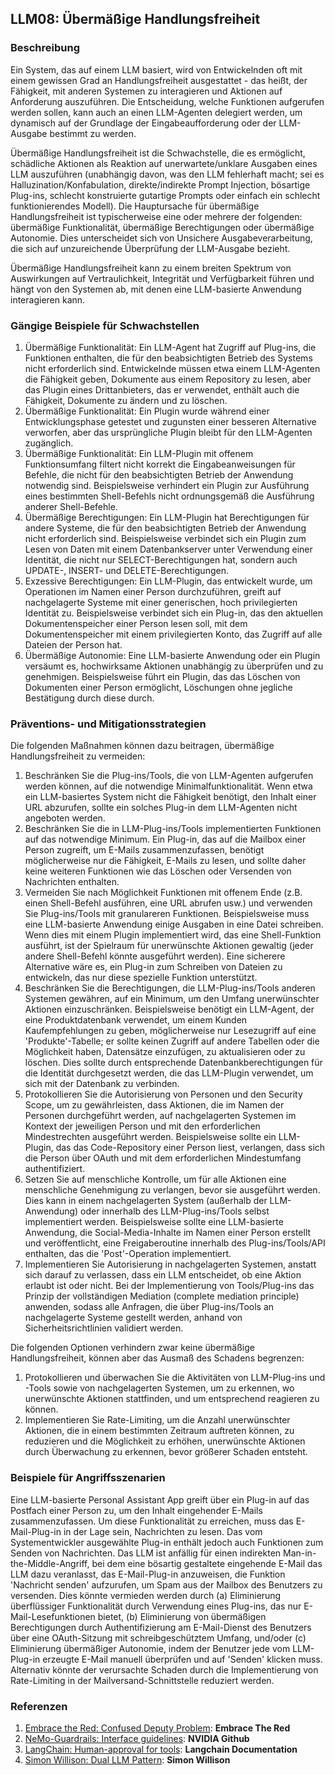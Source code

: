 ## LLM08: Übermäßige Handlungsfreiheit

### Beschreibung

Ein System, das auf einem LLM basiert, wird von Entwickelnden oft mit einem gewissen Grad an Handlungsfreiheit ausgestattet - das heißt, der Fähigkeit, mit anderen Systemen zu interagieren und Aktionen auf Anforderung auszuführen. Die Entscheidung, welche Funktionen aufgerufen werden sollen, kann auch an einen LLM-Agenten delegiert werden, um dynamisch auf der Grundlage der Eingabeaufforderung oder der LLM-Ausgabe bestimmt zu werden.

Übermäßige Handlungsfreiheit ist die Schwachstelle, die es ermöglicht, schädliche Aktionen als Reaktion auf unerwartete/unklare Ausgaben eines LLM auszuführen (unabhängig davon, was den LLM fehlerhaft macht; sei es Halluzination/Konfabulation, direkte/indirekte Prompt Injection, bösartige Plug-ins, schlecht konstruierte gutartige Prompts oder einfach ein schlecht funktionierendes Modell). Die Hauptursache für übermäßige Handlungsfreiheit ist typischerweise eine oder mehrere der folgenden: übermäßige Funktionalität, übermäßige Berechtigungen oder übermäßige Autonomie. Dies unterscheidet sich von Unsichere Ausgabeverarbeitung, die sich auf unzureichende Überprüfung der LLM-Ausgabe bezieht.

Übermäßige Handlungsfreiheit kann zu einem breiten Spektrum von Auswirkungen auf Vertraulichkeit, Integrität und Verfügbarkeit führen und hängt von den Systemen ab, mit denen eine LLM-basierte Anwendung interagieren kann.

### Gängige Beispiele für Schwachstellen

1. Übermäßige Funktionalität: Ein LLM-Agent hat Zugriff auf Plug-ins, die Funktionen enthalten, die für den beabsichtigten Betrieb des Systems nicht erforderlich sind. Entwickelnde müssen etwa einem LLM-Agenten die Fähigkeit geben, Dokumente aus einem Repository zu lesen, aber das Plugin eines Drittanbieters, das er verwendet, enthält auch die Fähigkeit, Dokumente zu ändern und zu löschen.
2. Übermäßige Funktionalität: Ein Plugin wurde während einer Entwicklungsphase getestet und zugunsten einer besseren Alternative verworfen, aber das ursprüngliche Plugin bleibt für den LLM-Agenten zugänglich.
3. Übermäßige Funktionalität: Ein LLM-Plugin mit offenem Funktionsumfang filtert nicht korrekt die Eingabeanweisungen für Befehle, die nicht für den beabsichtigten Betrieb der Anwendung notwendig sind. Beispielsweise verhindert ein Plugin zur Ausführung eines bestimmten Shell-Befehls nicht ordnungsgemäß die Ausführung anderer Shell-Befehle.
4. Übermäßige Berechtigungen: Ein LLM-Plugin hat Berechtigungen für andere Systeme, die für den beabsichtigten Betrieb der Anwendung nicht erforderlich sind. Beispielsweise verbindet sich ein Plugin zum Lesen von Daten mit einem Datenbankserver unter Verwendung einer Identität, die nicht nur SELECT-Berechtigungen hat, sondern auch UPDATE-, INSERT- und DELETE-Berechtigungen.
5. Exzessive Berechtigungen: Ein LLM-Plugin, das entwickelt wurde, um Operationen im Namen einer Person durchzuführen, greift auf nachgelagerte Systeme mit einer generischen, hoch privilegierten Identität zu. Beispielsweise verbindet sich ein Plug-in, das den aktuellen Dokumentenspeicher einer Person lesen soll, mit dem Dokumentenspeicher mit einem privilegierten Konto, das Zugriff auf alle Dateien der Person hat.
6. Übermäßige Autonomie: Eine LLM-basierte Anwendung oder ein Plugin versäumt es, hochwirksame Aktionen unabhängig zu überprüfen und zu genehmigen. Beispielsweise führt ein Plugin, das das Löschen von Dokumenten einer Person ermöglicht, Löschungen ohne jegliche Bestätigung durch diese durch.

### Präventions- und Mitigationsstrategien

Die folgenden Maßnahmen können dazu beitragen, übermäßige Handlungsfreiheit zu vermeiden:

1. Beschränken Sie die Plug-ins/Tools, die von LLM-Agenten aufgerufen werden können, auf die notwendige Minimalfunktionalität. Wenn etwa ein LLM-basiertes System nicht die Fähigkeit benötigt, den Inhalt einer URL abzurufen, sollte ein solches Plug-in dem LLM-Agenten nicht angeboten werden.
2. Beschränken Sie die in LLM-Plug-ins/Tools implementierten Funktionen auf das notwendige Minimum. Ein Plug-in, das auf die Mailbox einer Person zugreift, um E-Mails zusammenzufassen, benötigt möglicherweise nur die Fähigkeit, E-Mails zu lesen, und sollte daher keine weiteren Funktionen wie das Löschen oder Versenden von Nachrichten enthalten.
3. Vermeiden Sie nach Möglichkeit Funktionen mit offenem Ende (z.B. einen Shell-Befehl ausführen, eine URL abrufen usw.) und verwenden Sie Plug-ins/Tools mit granulareren Funktionen. Beispielsweise muss eine LLM-basierte Anwendung einige Ausgaben in eine Datei schreiben. Wenn dies mit einem Plugin implementiert wird, das eine Shell-Funktion ausführt, ist der Spielraum für unerwünschte Aktionen gewaltig (jeder andere Shell-Befehl könnte ausgeführt werden). Eine sicherere Alternative wäre es, ein Plug-in zum Schreiben von Dateien zu entwickeln, das nur diese spezielle Funktion unterstützt.
4. Beschränken Sie die Berechtigungen, die LLM-Plug-ins/Tools anderen Systemen gewähren, auf ein Minimum, um den Umfang unerwünschter Aktionen einzuschränken. Beispielsweise benötigt ein LLM-Agent, der eine Produktdatenbank verwendet, um einem Kunden Kaufempfehlungen zu geben, möglicherweise nur Lesezugriff auf eine 'Produkte'-Tabelle; er sollte keinen Zugriff auf andere Tabellen oder die Möglichkeit haben, Datensätze einzufügen, zu aktualisieren oder zu löschen. Dies sollte durch entsprechende Datenbankberechtigungen für die Identität durchgesetzt werden, die das LLM-Plugin verwendet, um sich mit der Datenbank zu verbinden. 
5. Protokollieren Sie die Autorisierung von Personen und den Security Scope, um zu gewährleisten, dass Aktionen, die im Namen der Personen durchgeführt werden, auf nachgelagerten Systemen im Kontext der jeweiligen Person und mit den erforderlichen Mindestrechten ausgeführt werden. Beispielsweise sollte ein LLM-Plugin, das das Code-Repository einer Person liest, verlangen, dass sich die Person über OAuth und mit dem erforderlichen Mindestumfang authentifiziert.
6. Setzen Sie auf menschliche Kontrolle, um für alle Aktionen eine menschliche Genehmigung zu verlangen, bevor sie ausgeführt werden. Dies kann in einem nachgelagerten System (außerhalb der LLM-Anwendung) oder innerhalb des LLM-Plug-ins/Tools selbst implementiert werden. Beispielsweise sollte eine LLM-basierte Anwendung, die Social-Media-Inhalte im Namen einer Person erstellt und veröffentlicht, eine Freigaberoutine innerhalb des Plug-ins/Tools/API enthalten, das die 'Post'-Operation implementiert. 
7. Implementieren Sie Autorisierung in nachgelagerten Systemen, anstatt sich darauf zu verlassen, dass ein LLM entscheidet, ob eine Aktion erlaubt ist oder nicht. Bei der Implementierung von Tools/Plug-ins das Prinzip der vollständigen Mediation (complete mediation principle) anwenden, sodass alle Anfragen, die über Plug-ins/Tools an nachgelagerte Systeme gestellt werden, anhand von Sicherheitsrichtlinien validiert werden.

Die folgenden Optionen verhindern zwar keine übermäßige Handlungsfreiheit, können aber das Ausmaß des Schadens begrenzen:

1. Protokollieren und überwachen Sie die Aktivitäten von LLM-Plug-ins und -Tools sowie von nachgelagerten Systemen, um zu erkennen, wo unerwünschte Aktionen stattfinden, und um entsprechend reagieren zu können.
2. Implementieren Sie Rate-Limiting, um die Anzahl unerwünschter Aktionen, die in einem bestimmten Zeitraum auftreten können, zu reduzieren und die Möglichkeit zu erhöhen, unerwünschte Aktionen durch Überwachung zu erkennen, bevor größerer Schaden entsteht.

### Beispiele für Angriffsszenarien

Eine LLM-basierte Personal Assistant App greift über ein Plug-in auf das Postfach einer Person zu, um den Inhalt eingehender E-Mails zusammenzufassen. Um diese Funktionalität zu erreichen, muss das E-Mail-Plug-in in der Lage sein, Nachrichten zu lesen. Das vom Systementwickler ausgewählte Plug-in enthält jedoch auch Funktionen zum Senden von Nachrichten. Das LLM ist anfällig für einen indirekten Man-in-the-Middle-Angriff, bei dem eine bösartig gestaltete eingehende E-Mail das LLM dazu veranlasst, das E-Mail-Plug-in anzuweisen, die Funktion 'Nachricht senden' aufzurufen, um Spam aus der Mailbox des Benutzers zu versenden. Dies könnte vermieden werden durch
(a) Eliminierung überflüssiger Funktionalität durch Verwendung eines Plug-ins, das nur E-Mail-Lesefunktionen bietet,
(b) Eliminierung von übermäßigen Berechtigungen durch Authentifizierung am E-Mail-Dienst des Benutzers über eine OAuth-Sitzung mit schreibgeschütztem Umfang, und/oder
(c) Eliminierung übermäßiger Autonomie, indem der Benutzer jede vom LLM-Plug-in erzeugte E-Mail manuell überprüfen und auf 'Senden' klicken muss.
Alternativ könnte der verursachte Schaden durch die Implementierung von Rate-Limiting in der Mailversand-Schnittstelle reduziert werden.

### Referenzen

1. [Embrace the Red: Confused Deputy Problem](https://embracethered.com/blog/posts/2023/chatgpt-cross-plugin-request-forgery-and-prompt-injection./): **Embrace The Red**
2. [NeMo-Guardrails: Interface guidelines](https://github.com/NVIDIA/NeMo-Guardrails/blob/main/docs/security/guidelines.md): **NVIDIA Github**
3. [LangChain: Human-approval for tools](https://python.langchain.com/docs/modules/agents/tools/how_to/human_approval): **Langchain Documentation**
4. [Simon Willison: Dual LLM Pattern](https://simonwillison.net/2023/Apr/25/dual-llm-pattern/): **Simon Willison**
